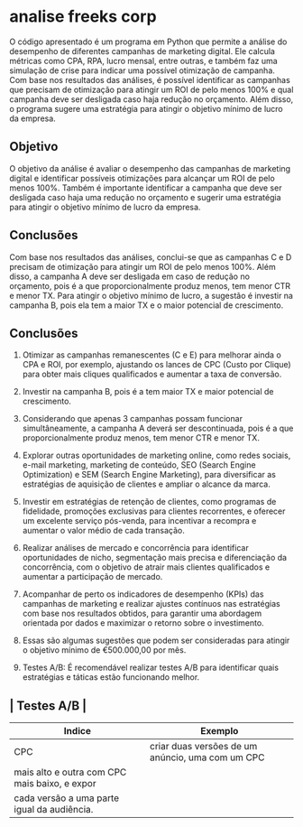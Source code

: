 # analise freeks corp

O código apresentado é um programa em Python que permite a análise do desempenho de diferentes campanhas de marketing digital. Ele calcula métricas como CPA, RPA, lucro mensal, entre outras, e também faz uma simulação de crise para indicar uma possível otimização de campanha. Com base nos resultados das análises, é possível identificar as campanhas que precisam de otimização para atingir um ROI de pelo menos 100% e qual campanha deve ser desligada caso haja redução no orçamento. Além disso, o programa sugere uma estratégia para atingir o objetivo mínimo de lucro da empresa.

## Objetivo
O objetivo da análise é avaliar o desempenho das campanhas de marketing digital e identificar possíveis otimizações para alcançar um ROI de pelo menos 100%. Também é importante identificar a campanha que deve ser desligada caso haja uma redução no orçamento e sugerir uma estratégia para atingir o objetivo mínimo de lucro da empresa.

## Conclusões
Com base nos resultados das análises, conclui-se que as campanhas C e D precisam de otimização para atingir um ROI de pelo menos 100%. Além disso, a campanha A deve ser desligada em caso de redução no orçamento, pois é a que proporcionalmente produz menos, tem menor CTR e menor TX. Para atingir o objetivo mínimo de lucro, a sugestão é investir na campanha B, pois ela tem a maior TX e o maior potencial de crescimento.

## Conclusões
1. Otimizar as campanhas remanescentes (C e E) para melhorar ainda o CPA e ROI, por exemplo, ajustando os lances de CPC (Custo por Clique) para obter mais cliques qualificados e aumentar a taxa de conversão.

2. Investir na campanha B, pois é a tem maior TX e maior potencial de crescimento. 

3. Considerando que apenas 3 campanhas possam funcionar simultâneamente, a campanha A deverá ser descontinuada, pois é a que proporcionalmente produz menos, tem menor CTR e menor TX. 

4. Explorar outras oportunidades de marketing online, como redes sociais, e-mail marketing, marketing de conteúdo, SEO (Search Engine Optimization) e SEM (Search Engine Marketing), para diversificar as estratégias de aquisição de clientes e ampliar o alcance da marca.

5. Investir em estratégias de retenção de clientes, como programas de fidelidade, promoções exclusivas para clientes recorrentes, e oferecer um excelente serviço pós-venda, para incentivar a recompra e aumentar o valor médio de cada transação.

6. Realizar análises de mercado e concorrência para identificar oportunidades de nicho, segmentação mais precisa e diferenciação da concorrência, com o objetivo de atrair mais clientes qualificados e aumentar a participação de mercado.

7. Acompanhar de perto os indicadores de desempenho (KPIs) das campanhas de marketing e realizar ajustes contínuos nas estratégias com base nos resultados obtidos, para garantir uma abordagem orientada por dados e maximizar o retorno sobre o investimento.

8. Essas são algumas sugestões que podem ser consideradas para atingir o objetivo mínimo de €500.000,00 por mês.

9. Testes A/B: É recomendável realizar testes A/B para identificar quais estratégias e táticas estão funcionando melhor.

| Testes A/B |
-------------------
| Indice | Exemplo |
| --- | --- |
| CPC | criar duas versões de um anúncio, uma com um CPC |
|      mais alto e outra com CPC mais baixo, e expor    |
|      cada versão a uma parte igual da audiência.      |
